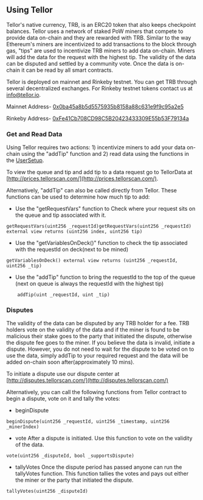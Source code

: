 ## Using Tellor

Tellor's native currency, TRB, is an ERC20 token that also keeps checkpoint balances. Tellor uses a network of staked PoW miners that compete to provide data on-chain and they are rewarded with TRB. Similar to the way Ethereum's miners are incentivized to add transactions to the block through gas, "tips" are used to incentivize TRB miners to add data on-chain. Miners will add the data for the request with the highest tip. The validity of the data can be disputed and settled by a community vote. Once the data is on-chain it can be read by all smart contracts.

Tellor is deployed on mainnet and Rinkeby testnet. You can get TRB through several decentralized exchanges. For Rinkeby testnet tokens contact us at info@tellor.io.

Mainnet Address- [0x0ba45a8b5d5575935b8158a88c631e9f9c95a2e5](https://etherscan.io/address/0x0ba45a8b5d5575935b8158a88c631e9f9c95a2e5)

Rinkeby Address- [0xFe41Cb708CD98C5B20423433309E55b53F79134a](https://rinkeby.etherscan.io/address/0xFe41Cb708CD98C5B20423433309E55b53F79134a)

### Get and Read Data
Using Tellor requires two actions: 1) incentivize miners to add your data on-chain using the "addTip" function and 2) read data using the functions in the [UserSetup](./UserSetup.md).

To view the queue and tip and add tip to a data request go to TellorData at [http://prices.tellorscan.com/](http://prices.tellorscan.com/).

Alternatively, "addTip" can also be called directly from Tellor. These functions can be used to determine how much tip to add:

* Use the "getRequestVars" function to Check where your request sits on the queue and tip associated with it.

```solidity
getRequestVars(uint256 _requestId)getRequestVars(uint256 _requestId) external view returns (uint256 index, uint256 tip) 
```

* Use the "getVariablesOnDeck()" function to check the tip associated with the requestId on deck(next to be mined)

```solidity
getVariablesOnDeck() external view returns (uint256 _requestId, uint256 _tip)
```

* Use the "addTip" function to bring the requestId to the top of the queue (next on queue is always the requestId with the highest tip)

```solidity
    addTip(uint _requestId, uint _tip)
```

### Disputes
The validity of the data can be disputed by any TRB holder for a fee. TRB holders vote on the validity of the data and if the miner is found to be malicious their stake goes to the party that initiated the dispute, otherwise the dispute fee goes to the miner. If you believe the data is invalid, initiate a dispute. However, you do not need to wait for the dispute to be voted on to use the data, simply addTip to your required request and the data will be added on-chain soon after(approximately 10 mins).

To initiate a dispute use our dispute center at [http://disputes.tellorscan.com/](http://disputes.tellorscan.com/)

Alternatively, you can call the following functions from Tellor contract to begin a dispute, vote on it and tally the votes:

* beginDispute

```solidity
beginDispute(uint256 _requestId, uint256 _timestamp, uint256 _minerIndex)
``` 

* vote
After a dispute is initiated. Use this function to vote on the validity of the data. 

```solidity
vote(uint256 _disputeId, bool _supportsDispute)
```

* tallyVotes
Once the dispute period has passed anyone can run the tallyVotes function. This function tallies the votes and pays out either the miner or the party that initiated the dispute. 

```solidity
tallyVotes(uint256 _disputeId)
```

